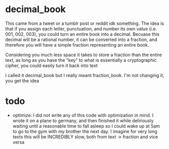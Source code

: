 # decimal_book

This came from a tweet or a tumblr post or reddit idk something. 
The idea is that if you assign each letter, punctuation, and number its own value (i.e. 001, 002, 003), you could turn an entire book into a decimal. Becuase this decimal will be a rational number, it can be converted into a fraction, and therefore you will have a simple fraction representing an entire book.

Considering you much less space it takes to store a fraction than the entire text, as long as you have the "key" to what is essentially a cryptographic cipher, you could easily turn it back into text

I called it decimal_book but I really meant fraction_book. I'm not changing it, you get the idea

# todo
- optimize: I did not write any of this code with optimization in mind. I wrote it on a plane to germany, and then finished it while deliriously waiting until a reasonable time to fall asleep so I could wake up at 5am to go to the gym with my brother the next day. I imagine for very long texts this will be INCREDIBLY slow, both from text -> fraction and vice versa
